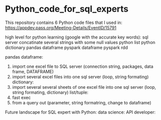 # Python_code_for_sql_experts
This repository contains 6 Python code files that I used in: 
https://appdev.pass.org/Meeting-Details/EventID/15791

high level for python learning (google with the accurate key words):
sql server    concatinate several strings with some null values
python list
python dictionary
pandas dataframe
pyspark dataframe
pyspark rdd


pandas dataframe:
1. import one excel file to SQL server (connection string, packages, data frame, DATAFRAME)
2. import several excel files into one sql server (loop, string formating)
dictionary: 
3. import several several sheets of one excel file into one sql server (loop, string formating, dictionary)
list/tuple:
4. fast exec
5. from a query out (parameter, string formatring, change to dataframe)
 

Future landscape for SQL expert with Python:
data science:
API developer:
